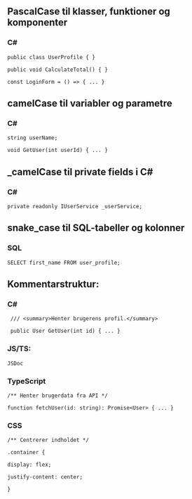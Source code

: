 ## PascalCase til klasser, funktioner og komponenter

### C#

    public class UserProfile { }

    public void CalculateTotal() { }

    const LoginForm = () => { ... }

## camelCase til variabler og parametre

### C#

    string userName;

    void GetUser(int userId) { ... }

## \_camelCase til private fields i C#

### C#

    private readonly IUserService _userService;

## snake_case til SQL-tabeller og kolonner

### SQL

    SELECT first_name FROM user_profile;

## Kommentarstruktur:

### C#

     /// <summary>Henter brugerens profil.</summary>

     public User GetUser(int id) { ... }

### JS/TS:

    JSDoc

### TypeScript

    /** Henter brugerdata fra API */

    function fetchUser(id: string): Promise<User> { ... }

### CSS

    /** Centrerer indholdet */

    .container {

    display: flex;

    justify-content: center;

    }
